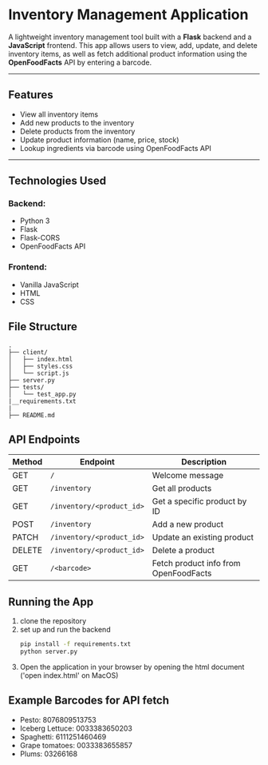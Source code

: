 # Inventory Management Application

A lightweight inventory management tool built with a **Flask** backend and a **JavaScript** frontend. This app allows users to view, add, update, and delete inventory items, as well as fetch additional product information using the **OpenFoodFacts** API by entering a barcode.

---

## Features

- View all inventory items
- Add new products to the inventory
- Delete products from the inventory
- Update product information (name, price, stock)
- Lookup ingredients via barcode using OpenFoodFacts API

---

## Technologies Used

### Backend:
- Python 3
- Flask
- Flask-CORS
- OpenFoodFacts API

### Frontend:
- Vanilla JavaScript
- HTML
- CSS 

## File Structure
```
.
├── client/
│   ├── index.html
│   ├── styles.css
│   └── script.js
├── server.py
├── tests/
│   └── test_app.py
|__requirements.txt
|
├── README.md
```

## API Endpoints

| Method | Endpoint                    | Description                            |
|--------|-----------------------------|----------------------------------------|
| GET    | `/`                         | Welcome message                        |
| GET    | `/inventory`               | Get all products                       |
| GET    | `/inventory/<product_id>`  | Get a specific product by ID           |
| POST   | `/inventory`               | Add a new product                      |
| PATCH  | `/inventory/<product_id>`  | Update an existing product             |
| DELETE | `/inventory/<product_id>`  | Delete a product                       |
| GET    | `/<barcode>`               | Fetch product info from OpenFoodFacts  |

## Running the App 
1. clone the repository
2. set up and run the backend
    ```bash
    pip install -f requirements.txt
    python server.py
    ```
3. Open the application in your browser by opening the html document ('open index.html' on MacOS)

## Example Barcodes for API fetch
* Pesto: 8076809513753
* Iceberg Lettuce: 0033383650203
* Spaghetti: 6111251460469
* Grape tomatoes: 0033383655857
* Plums: 03266168